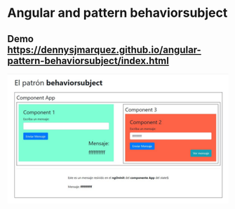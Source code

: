 # Angular and pattern behaviorsubject

## Demo https://dennysjmarquez.github.io/angular-pattern-behaviorsubject/index.html

![](https://raw.githubusercontent.com/dennysjmarquez/angular-pattern-behaviorsubject/img/Imagen1.jpg)
